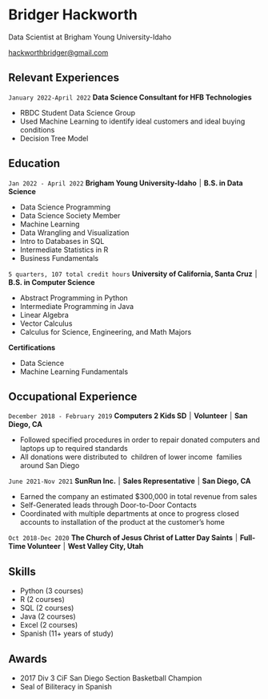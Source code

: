 # Bridger Hackworth
Data Scientist at Brigham Young University-Idaho


<a href="hackworthbridger@gmail.com">hackworthbridger@gmail.com</a>

## Relevant Experiences

`January 2022-April 2022`
__Data Science Consultant for HFB Technologies__
* RBDC Student Data Science Group
* Used Machine Learning to identify ideal customers and ideal buying conditions
* Decision Tree Model


## Education

`Jan 2022 - April 2022`
__Brigham Young University-Idaho ׀ B.S. in Data Science__                                          
* Data Science Programming
* Data Science Society Member
* Machine Learning
* Data Wrangling and Visualization
* Intro to Databases in SQL
* Intermediate Statistics in R
* Business Fundamentals

`5 quarters, 107 total credit hours`
__University of California, Santa Cruz ׀ B.S. in Computer Science__
* Abstract Programming in Python
* Intermediate Programming in Java
* Linear Algebra
* Vector Calculus
* Calculus for Science, Engineering, and Math Majors

__Certifications__
* Data Science
* Machine Learning Fundamentals

## Occupational Experience

`December 2018 - February 2019`
__Computers 2 Kids SD ׀ Volunteer ׀ San Diego, CA__                                          
* Followed specified procedures in order to repair donated computers and laptops up to required standards
* All donations were distributed to  children of lower income  families around San Diego


`June 2021-Nov 2021`
__SunRun Inc. ׀ Sales Representative ׀ San Diego, CA__
* Earned the company an estimated $300,000 in total revenue from sales
* Self-Generated leads through Door-to-Door Contacts
* Coordinated with multiple departments at once to progress closed accounts to installation of the product at the customer’s home

`Oct 2018-Dec 2020`
__The Church of Jesus Christ of Latter Day Saints ׀ Full-Time Volunteer ׀ West Valley City, Utah__

## Skills
* Python (3 courses)
* R (2 courses)
* SQL (2 courses)
* Java (2 courses)
* Excel (2 courses)
* Spanish (11+ years of study)

## Awards
* 2017 Div 3 CiF San Diego Section Basketball Champion 
* Seal of Biliteracy in Spanish
